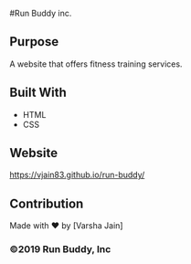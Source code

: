 #Run Buddy inc.

## Purpose
A website that offers fitness training services.

## Built With
* HTML
* CSS

## Website
 https://vjain83.github.io/run-buddy/

## Contribution
Made with ❤️ by [Varsha Jain]

### ©️2019 Run Buddy, Inc
